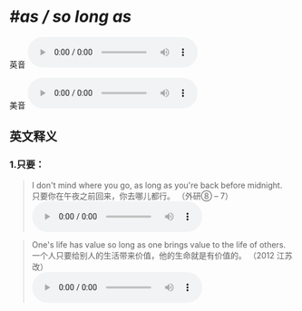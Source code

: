 # ***\#as / so long as*** 
英音
<audio src="./media/as long as, so long as1.aac" controls="controls"></audio>

美音
<audio src="./media/as long as, so long as2.aac" controls="controls"></audio>



  

英文释义
---
### 1.**只要：**  

 > I don't mind where you go, as long as you're back before midnight.  
 > 只要你在午夜之前回来，你去哪儿都行。  （外研⑧ – 7）  
<audio src="./media/long-5.aac" controls="controls"></audio>

 > One's life has value so long as one brings value to the life of others.  
 > 一个人只要给别人的生活带来价值，他的生命就是有价值的。  （2012 江苏改）  
<audio src="./media/long-6.aac" controls="controls"></audio>


